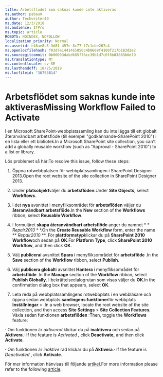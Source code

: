 ```yaml
---
title: Arbetsflödet som saknas kunde inte aktiveras
ms.author: pebaum
author: Techwriter40
ms.date: 12/3/2018
ms.audience: ITPro
ms.topic: article
ROBOTS: NOINDEX, NOFOLLOW
localization_priority: Normal
ms.assetid: e46ae8c5-3d81-457e-8c77-f7c1cbe267c4
ms.openlocfilehash: f03d7e1441465050c4b0608f4100f217b183d2e2
ms.sourcegitcommit: 0b06093dabd685f76cc39b1d7c0f8b03883b6e79
ms.translationtype: MT
ms.contentlocale: sv-SE
ms.lasthandoff: 10/25/2019
ms.locfileid: "36753814"
---
```

# <a name="missing-workflow-failed-to-activate"></a><span data-ttu-id="07506-102">Arbetsflödet som saknas kunde inte aktiveras</span><span class="sxs-lookup"><span data-stu-id="07506-102">Missing Workflow Failed to Activate</span></span>

<span data-ttu-id="07506-103">I en Microsoft SharePoint-webbplatssamling kan du inte lägga till ett globalt återanvändbart arbetsflöde (till exempel "godkännande-SharePoint 2010") i en lista eller ett bibliotek.</span><span class="sxs-lookup"><span data-stu-id="07506-103">In a Microsoft SharePoint site collection, you can't add a globally reusable workflow (such as "Approval - SharePoint 2010") to a list or library.</span></span>
  
<span data-ttu-id="07506-104">Lös problemet så här:</span><span class="sxs-lookup"><span data-stu-id="07506-104">To resolve this issue, follow these steps:</span></span> 
  
1. <span data-ttu-id="07506-105">Öppna rotwebbplatsen för webbplatssamlingen i SharePoint Designer 2013.</span><span class="sxs-lookup"><span data-stu-id="07506-105">Open the root website of the site collection in SharePoint Designer 2013.</span></span>
  
2. <span data-ttu-id="07506-106">Under **platsobjekt**väljer du **arbetsflöden**.</span><span class="sxs-lookup"><span data-stu-id="07506-106">Under **Site Objects**, select **Workflows**.</span></span> 
  
3. <span data-ttu-id="07506-107">I det **nya** avsnittet i menyfliksområdet för **arbetsflöden** väljer du **återanvändbart arbetsflöde**.</span><span class="sxs-lookup"><span data-stu-id="07506-107">In the **New** section of the **Workflows** ribbon, select **Reusable Workflow**.</span></span> 
  
4. <span data-ttu-id="07506-108">I formuläret **skapa återanvändbart arbetsflöde** anger du namnet \* \* *Repair2010* \* \*.</span><span class="sxs-lookup"><span data-stu-id="07506-108">On the **Create Reusable Workflow** form, enter the name \*\* *Repair2010* \*\*.</span></span> <span data-ttu-id="07506-109">För **plattformstyp**klickar du på **SharePoint 2010 Workflow**och sedan på **OK**.</span><span class="sxs-lookup"><span data-stu-id="07506-109">For **Platform Type**, click **SharePoint 2010 Workflow**, and then click **OK**.</span></span> 
  
1. <span data-ttu-id="07506-110">Välj **publicera**i avsnittet **Spara** i menyfliksområdet för **arbetsflöde** .</span><span class="sxs-lookup"><span data-stu-id="07506-110">In the **Save** section of the **Workflow** ribbon, select **Publish**.</span></span> 
  
2. <span data-ttu-id="07506-111">Välj **publicera globalt**i avsnittet **Hantera** i menyfliksområdet för **arbetsflöde** .</span><span class="sxs-lookup"><span data-stu-id="07506-111">In the **Manage** section of the **Workflow** ribbon, select **Publish Globally**.</span></span> <span data-ttu-id="07506-112">I bekräftelsedialogrutan som visas väljer du **OK**.</span><span class="sxs-lookup"><span data-stu-id="07506-112">In the confirmation dialog box that appears, select **OK**.</span></span> 
  
3. <span data-ttu-id="07506-113">Leta reda på webbplatssamlingens rotwebbplats i en webbläsare och öppna sedan webbplats **samlingens funktioner**för webbplats **Inställningar** \> .</span><span class="sxs-lookup"><span data-stu-id="07506-113">In a web browser, locate the root website of the site collection, and then access **Site Settings** \> **Site Collection Features**.</span></span> <span data-ttu-id="07506-114">Växla sedan funktionen **arbetsflöden** :</span><span class="sxs-lookup"><span data-stu-id="07506-114">Then, toggle the **Workflows** feature:</span></span> 
  
<span data-ttu-id="07506-115">· Om funktionen är *aktiverad* klickar du på **inaktivera** och sedan på **Aktivera**.</span><span class="sxs-lookup"><span data-stu-id="07506-115">· If the feature is  *Activated*  , click **Deactivate,** and then click **Activate**.</span></span> 
  
<span data-ttu-id="07506-116">· Om funktionen är *inaktive* rad klickar du på **Aktivera**.</span><span class="sxs-lookup"><span data-stu-id="07506-116">· If the feature is  *Deactivated*  , click **Activate**.</span></span> 
  
<span data-ttu-id="07506-117">För mer information hänvisas till följande [artikel](https://go.microsoft.com/fwlink/?linkid=2047770&amp;clcid=0x409).</span><span class="sxs-lookup"><span data-stu-id="07506-117">For more information please refer to the following [article](https://go.microsoft.com/fwlink/?linkid=2047770&amp;clcid=0x409).</span></span>
  

